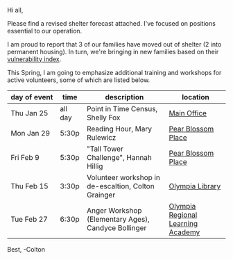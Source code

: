 Hi all,

Please find a revised shelter forecast attached. I've focused on positions essential to our operation.

I am proud to report that 3 of our families have moved out of shelter (2 into permanent housing). In turn, we're bringing in new families based on their [vulnerability index](https://en.wikipedia.org/wiki/Homeless_Vulnerability_Index).

This Spring, I am going to emphasize additional training and workshops for active volunteers, some of which are listed below.

day&nbsp;of&nbsp;event | time | description | location
--- | --- | --- | ---
Thu Jan 25 | all day | Point in Time Census, Shelly Fox | [Main Office][fsc]
Mon Jan 29 | 5:30p | Reading Hour, Mary Rulewicz | [Pear Blossom Place][pbp]
Fri Feb 9  | 5:30p | "Tall Tower Challenge", Hannah Hillig | [Pear Blossom Place][pbp]
Thu Feb 15 | 3:30p | Volunteer workshop in  de-escaltion, Colton Grainger | [Olympia Library][lib]
Tue Feb 27 | 6:30p | Anger Workshop (Elementary Ages), Candyce Bollinger | [Olympia Regional Learning Academy][orla]

Best, -Colton

[pbp]: https://www.google.com/maps/place/Pear+Blossom+Place/@47.0423792,-122.8932699,17z/data=!3m1!4b1!4m5!3m4!1s0x549174e1d548747f:0x4e89b380a6ff5f9e!8m2!3d47.0423792!4d-122.8910812
[fsc]: https://www.google.com/maps/place/Family+Support+Center/@47.0459107,-122.9042318,17z/data=!3m1!4b1!4m5!3m4!1s0x5491751bc115f4a1:0xa72d6746d527f48e!8m2!3d47.0459107!4d-122.9020431
[lib]: https://www.google.com/maps/place/Olympia+Timberland+Library/@47.0412387,-122.9002976,17z/data=!3m1!4b1!4m5!3m4!1s0x5491751d90a12da9:0x8a9f18ea3ed43d65!8m2!3d47.0412387!4d-122.8981089
[orla]: https://www.google.com/maps/place/Olympia+Regional+Learning+Academy/@47.0371244,-122.8701067,17z/data=!3m1!4b1!4m5!3m4!1s0x0:0x1b81b1e5ac518517!8m2!3d47.0371244!4d-122.867918
